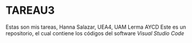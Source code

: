 # TAREAU3
Estas son mis tareas, Hanna Salazar, UEA4, UAM Lerma AYCD
Este es un repositorio, el cual contiene los códigos del software *Visual Studio Code*
